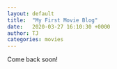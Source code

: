 ```yaml
---
layout: default
title:  "My First Movie Blog"
date:   2020-03-27 16:10:30 +0000
author: TJ
categories: movies
---
```


Come back soon!
